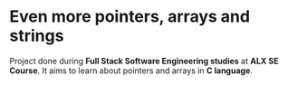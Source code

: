 # Even more pointers, arrays and strings

Project done during **Full Stack Software Engineering studies** at **ALX SE Course**. It aims to learn about pointers and arrays in **C language**.
